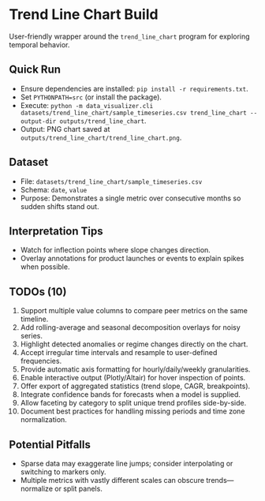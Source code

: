 # Trend Line Chart Build

User-friendly wrapper around the `trend_line_chart` program for exploring temporal behavior.

## Quick Run
- Ensure dependencies are installed: `pip install -r requirements.txt`.
- Set `PYTHONPATH=src` (or install the package).
- Execute: `python -m data_visualizer.cli datasets/trend_line_chart/sample_timeseries.csv trend_line_chart --output-dir outputs/trend_line_chart`.
- Output: PNG chart saved at `outputs/trend_line_chart/trend_line_chart.png`.

## Dataset
- File: `datasets/trend_line_chart/sample_timeseries.csv`
- Schema: `date`, `value`
- Purpose: Demonstrates a single metric over consecutive months so sudden shifts stand out.

## Interpretation Tips
- Watch for inflection points where slope changes direction.
- Overlay annotations for product launches or events to explain spikes when possible.

## TODOs (10)
1. Support multiple value columns to compare peer metrics on the same timeline.
2. Add rolling-average and seasonal decomposition overlays for noisy series.
3. Highlight detected anomalies or regime changes directly on the chart.
4. Accept irregular time intervals and resample to user-defined frequencies.
5. Provide automatic axis formatting for hourly/daily/weekly granularities.
6. Enable interactive output (Plotly/Altair) for hover inspection of points.
7. Offer export of aggregated statistics (trend slope, CAGR, breakpoints).
8. Integrate confidence bands for forecasts when a model is supplied.
9. Allow faceting by category to split unique trend profiles side-by-side.
10. Document best practices for handling missing periods and time zone normalization.

## Potential Pitfalls
- Sparse data may exaggerate line jumps; consider interpolating or switching to markers only.
- Multiple metrics with vastly different scales can obscure trends—normalize or split panels.
